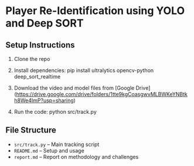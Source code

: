 # Player Re-Identification using YOLO and Deep SORT

## Setup Instructions

1. Clone the repo

2. Install dependencies:
pip install ultralytics opencv-python deep_sort_realtime

3. Download the video and model files from [Google Drive] (https://drive.google.com/drive/folders/1tte9kgCoasgwvMLBWKeYNBtkh8We4ImP?usp=sharing)

4. Run the code:
python src/track.py

## File Structure

- `src/track.py` – Main tracking script
- `README.md` – Setup and usage
- `report.md` – Report on methodology and challenges
